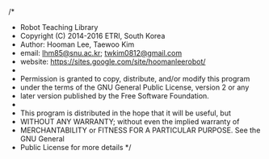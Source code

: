 /*
 * Robot Teaching Library
 * Copyright (C) 2014-2016 ETRI, South Korea
 * Author: Hooman Lee, Taewoo Kim
 * email:  lhm85@snu.ac.kr; twkim0812@gmail.com
 * website: https://sites.google.com/site/hoomanleerobot/
 *
 * Permission is granted to copy, distribute, and/or modify this program
 * under the terms of the GNU General Public License, version 2 or any
 * later version published by the Free Software Foundation.
 *
 * This program is distributed in the hope that it will be useful, but
 * WITHOUT ANY WARRANTY; without even the implied warranty of
 * MERCHANTABILITY or FITNESS FOR A PARTICULAR PURPOSE. See the GNU General
 * Public License for more details
 */
